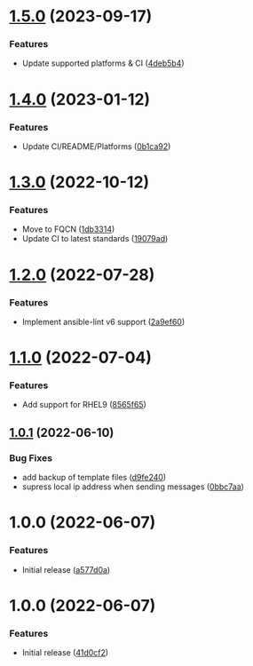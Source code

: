 # [1.5.0](https://github.com/de-it-krachten/ansible-role-postfix/compare/v1.4.0...v1.5.0) (2023-09-17)


### Features

* Update supported platforms & CI ([4deb5b4](https://github.com/de-it-krachten/ansible-role-postfix/commit/4deb5b4378d895d8465ae78dac4024330b8c463c))

# [1.4.0](https://github.com/de-it-krachten/ansible-role-postfix/compare/v1.3.0...v1.4.0) (2023-01-12)


### Features

* Update CI/README/Platforms ([0b1ca92](https://github.com/de-it-krachten/ansible-role-postfix/commit/0b1ca920210a1051443ec2f71e3c51c6cf05a494))

# [1.3.0](https://github.com/de-it-krachten/ansible-role-postfix/compare/v1.2.0...v1.3.0) (2022-10-12)


### Features

* Move to FQCN ([1db3314](https://github.com/de-it-krachten/ansible-role-postfix/commit/1db33143d135ac0d0bafa34afe0eeeaacaf77fbe))
* Update CI to latest standards ([19079ad](https://github.com/de-it-krachten/ansible-role-postfix/commit/19079ad7e7403968d8e3692658b631416d85688a))

# [1.2.0](https://github.com/de-it-krachten/ansible-role-postfix/compare/v1.1.0...v1.2.0) (2022-07-28)


### Features

* Implement ansible-lint v6 support ([2a9ef60](https://github.com/de-it-krachten/ansible-role-postfix/commit/2a9ef60e7415da0b6016b516caa70621afa7d99c))

# [1.1.0](https://github.com/de-it-krachten/ansible-role-postfix/compare/v1.0.1...v1.1.0) (2022-07-04)


### Features

* Add support for RHEL9 ([8565f65](https://github.com/de-it-krachten/ansible-role-postfix/commit/8565f652771f315d72565459cb9b833b86c059e7))

## [1.0.1](https://github.com/de-it-krachten/ansible-role-postfix/compare/v1.0.0...v1.0.1) (2022-06-10)


### Bug Fixes

* add backup of template files ([d9fe240](https://github.com/de-it-krachten/ansible-role-postfix/commit/d9fe240a301730c656c62e2282f3310a79c3f9cf))
* supress local ip address when sending messages ([0bbc7aa](https://github.com/de-it-krachten/ansible-role-postfix/commit/0bbc7aa1a716ce03259bcbee758984cd02aa1833))

# 1.0.0 (2022-06-07)


### Features

* Initial release ([a577d0a](https://github.com/de-it-krachten/ansible-role-postfix/commit/a577d0ade9aafeb7f64d766b6def5fb3487cb1b2))

# 1.0.0 (2022-06-07)


### Features

* Initial release ([41d0cf2](https://github.com/de-it-krachten/ansible-role-postfix/commit/41d0cf297c79e6b8ef6c446667f606cf9705343b))
